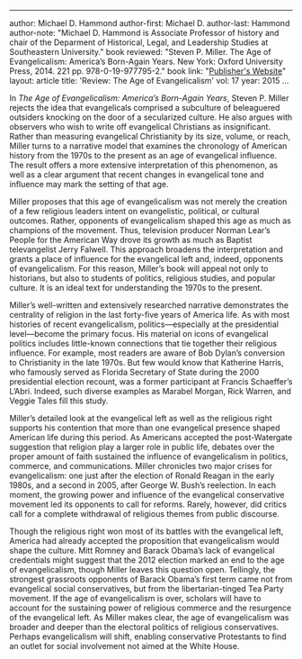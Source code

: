 ---
author: Michael D. Hammond
author-first: Michael D.
author-last: Hammond
author-note: "Michael D. Hammond is Associate Professor of history and chair of the Deparment of Historical, Legal, and Leadership Studies at Southeastern University."
book reviewed: "Steven P. Miller. The Age of Evangelicalism: America’s Born-Again Years. New York: Oxford University Press, 2014. 221 pp. 978-0-19-977795-2."
book link: "<a href='https://global.oup.com/academic/product/the-age-of-evangelicalism-9780199777952?cc=us&lang=en&'>Publisher's Website</a>"
 layout: article
 title: 'Review: The Age of Evangelicalism'
 vol: 17
 year: 2015
 ...

In *The Age of Evangelicalism: America’s Born-Again Years*, Steven P. Miller rejects the idea that evangelicals comprised a subculture of beleaguered outsiders knocking on the door of a secularized culture. He also argues with observers who wish to write off evangelical Christians as insignificant. Rather than measuring evangelical Christianity by its size, volume, or reach, Miller turns to a narrative model that examines the chronology of American history from the 1970s to the present as an age of evangelical influence. The result offers a more extensive interpretation of this phenomenon, as well as a clear argument that recent changes in evangelical tone and influence may mark the setting of that age. 

Miller proposes that this age of evangelicalism was not merely the creation of a few religious leaders intent on evangelistic, political, or cultural outcomes. Rather, opponents of evangelicalism shaped this age as much as champions of the movement. Thus, television producer Norman Lear’s People for the American Way drove its growth as much as Baptist televangelist Jerry Falwell. This approach broadens the interpretation and grants a place of influence for the evangelical left and, indeed, opponents of evangelicalism. For this reason, Miller’s book will appeal not only to historians, but also to students of politics, religious studies, and popular culture. It is an ideal text for understanding the 1970s to the present. 

Miller’s well-written and extensively researched narrative demonstrates the centrality of religion in the last forty-five years of America life.  As with most histories of recent evangelicalism, politics—especially at the presidential level—become the primary focus. His material on icons of evangelical politics includes little-known connections that tie together their religious influence. For example, most readers are aware of Bob Dylan’s conversion to Christianity in the late 1970s. But few would know that Katherine Harris, who famously served as Florida Secretary of State during the 2000 presidential election recount, was a former participant at Francis Schaeffer’s L’Abri. Indeed, such diverse examples as Marabel Morgan, Rick Warren, and Veggie Tales fill this study. 

Miller’s detailed look at the evangelical left as well as the religious right supports his contention that more than one evangelical presence shaped American life during this period. As Americans accepted the post-Watergate suggestion that religion play a larger role in public life, debates over the proper amount of faith sustained the influence of evangelicalism in politics, commerce, and communications. Miller chronicles two major crises for evangelicalism: one just after the election of Ronald Reagan in the early 1980s, and a second in 2005, after George W. Bush’s reelection. In each moment, the growing power and influence of the evangelical conservative movement led its opponents to call for reforms. Rarely, however, did critics call for a complete withdrawal of religious themes from public discourse. 

Though the religious right won most of its battles with the evangelical left, America had already accepted the proposition that evangelicalism would shape the culture. Mitt Romney and Barack Obama’s lack of evangelical credentials might suggest that the 2012 election marked an end to the age of evangelicalism, though Miller leaves this question open. Tellingly, the strongest grassroots opponents of Barack Obama’s first term came not from evangelical social conservatives, but from the libertarian-tinged Tea Party movement. If the age of evangelicalism is over, scholars will have to account for the sustaining power of religious commerce and the resurgence of the evangelical left. As Miller makes clear, the age of evangelicalism was broader and deeper than the electoral politics of religious conservatives. Perhaps evangelicalism will shift, enabling conservative Protestants to find an outlet for social involvement not aimed at the White House. 
